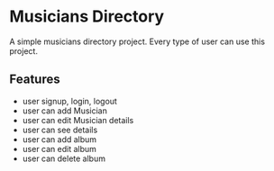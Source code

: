 
# Musicians Directory

 A simple musicians directory project. Every type of user can use this project.


## Features

- user signup, login, logout
- user can add Musician
- user can edit Musician details
- user can see details
- user can add album
- user can edit album
- user can delete album


